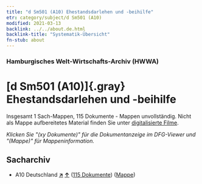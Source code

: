 ```yaml
---
title: "d Sm501 (A10) Ehestandsdarlehen und -beihilfe"
etr: category/subject/d Sm501 (A10)
modified: 2021-03-13
backlink: ../../about.de.html
backlink-title: "Systematik-Übersicht"
fn-stub: about
---
```


### Hamburgisches Welt-Wirtschafts-Archiv (HWWA)
# [d Sm501 (A10)]{.gray}&#8201; Ehestandsdarlehen und -beihilfe&#160; 




Insgesamt 1 Sach-Mappen, 115 Dokumente - Mappen unvollständig.
Nicht als Mappe aufbereitetes Material finden Sie unter [digitalisierte Filme](/film/h1_sh).

_Klicken Sie "(xy Dokumente)" für die Dokumentanzeige im DFG-Viewer und "(Mappe)" für Mappeninformation._

## Sacharchiv



- A10 Deutschland [**&nearr;**](../../../geo/i/126128/about.de.html "Deutschland (alle Mappen)") [**&uarr;**](../../../geo/about.de.html#A10 "Ländersystematik") (<a href="https://pm20.zbw.eu/dfgview/sh/126128,144262" title="über: Deutschland : Ehestandsdarlehen und -beihilfe" target="_blank">115 Dokumente</a>) ([Mappe](http://purl.org/pressemappe20/folder/sh/126128,144262))



